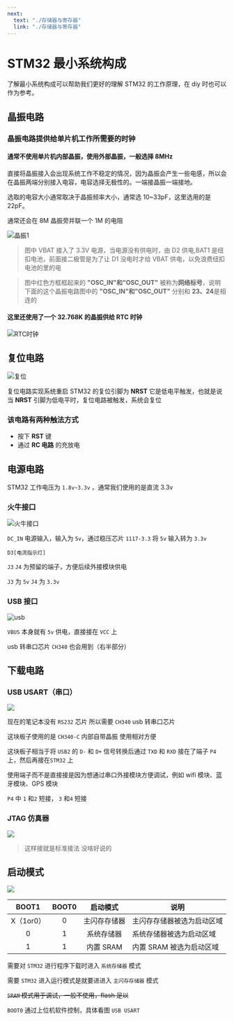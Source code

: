 ```yaml
---
next:
  text: "./存储器与寄存器"
  link: "./存储器与寄存器"
---
```


# STM32 最小系统构成

了解最小系统构成可以帮助我们更好的理解 STM32 的工作原理，在 diy 时也可以作为参考。

## 晶振电路

### 晶振电路提供给单片机工作所需要的时钟

#### 通常不使用单片机内部晶振，使用外部晶振，一般选择 8MHz

直接将晶振接入会出现系统工作不稳定的情况，因为晶振会产生一些电感，所以会在晶振两端分别接入电容，电容选择无极性的。一端接晶振一端接地。

选取的电容大小通常取决于晶振频率大小，通常选 10~33pF，这里选用的是 22pF。

通常还会在 8M 晶振旁并联一个 1M 的电阻

![晶振1](./image/晶振.png)

> 图中 VBAT 接入了 3.3V 电源，当电源没有供电时，由 D2 供电,BAT1 是纽扣电池，前面接二极管是为了让 D1 没电时才给 VBAT 供电，以免浪费纽扣电池的里的电

> 图中红色方框框起来的 **"OSC_IN"和"OSC_OUT"** 被称为**网络标号**，说明下面的这个晶振电路图中的 **"OSC_IN"和"OSC_OUT"** 分别和 **23、24**是相连的

#### 这里还使用了一个 32.768K 的晶振供给 RTC 时钟

![RTC时钟](./image/晶振2.png)

## 复位电路

![复位](./image/复位电路.png)

复位电路实现系统重启
STM32 的复位引脚为 **NRST** 它是低电平触发，也就是说当
**NRST** 引脚为低电平时，复位电路被触发，系统会复位

### 该电路有两种触法方式

- 按下 **RST** 键
- 通过 **RC 电路** 的充放电

## 电源电路

STM32 工作电压为 `1.8v~3.3v` ，通常我们使用的是直流 3.3v

### 火牛接口

![火牛接口](./image/power.png)

`DC_IN` 电源输入，输入为 `5v`，通过稳压芯片 `1117-3.3` 将 `5v` 输入转为 `3.3v`

`D3[电流指示灯]`

`J3` `J4` 为预留的端子，方便后续外接模块供电

`J3` 为 `5v` `J4` 为 `3.3v`

### USB 接口

![usb](./image/usbSlave.png)

`VBUS` 本身就有 `5v` 供电，直接接在 `VCC` 上

usb 转串口芯片 `CH340` 也会用到（右半部分）

## 下载电路

### USB USART（串口）

![](./image/usbUsart.png)

现在的笔记本没有 `RS232` 芯片 所以需要 `CH340` usb 转串口芯片

这块板子使用的是 `CH340-C` 内部自带晶振 使用相对方便

这块板子相当于将 `USB2` 的 `D-` 和 `D+` 信号转换后通过 `TXD` 和 `RXD` 接在了端子 `P4` 上，然后再接在`STM32` 上

使用端子而不是直接接是因为想通过串口外接模块方便调试，例如 wifi 模块、蓝牙模块、GPS 模块

`P4` 中 `1` 和`2` 短接， `3` 和`4` 短接

### JTAG 仿真器

![](./image/JTAG.png)

> 这样接就是标准接法 没啥好说的

## 启动模式

![](./image/boot.png)

|   BOOT1   | BOOT0 |   启动模式   | 说明                       |
| :-------: | :---: | :----------: | -------------------------- |
| X（1or0） |   0   | 主闪存存储器 | 主闪存存储器被选为启动区域 |
|     0     |   1   |  系统存储器  | 系统存储器被选为启动区域   |
|     1     |   1   |  内置 SRAM   | 内置 SRAM 被选为启动区域   |

需要对 `STM32` 进行程序下载时进入 `系统存储器` 模式

需要 `STM32` 进入运行模式是就要进进入 `主闪存存储器` 模式

~~`SRAM` 模式用于调试，一般不使用，flash 足以~~

`BOOT0` 通过上位机软件控制，具体看图 `USB USART`
